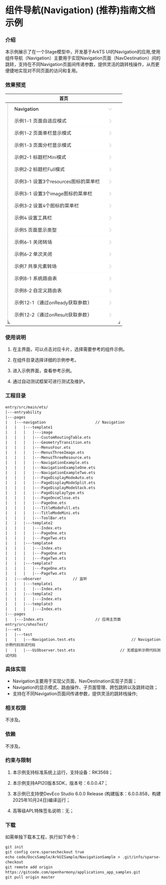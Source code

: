 # 组件导航(Navigation) (推荐)指南文档示例

### 介绍

本示例展示了在一个Stage模型中，开发基于ArkTS UI的Navigation的应用,使用组件导航（Navigation）主要用于实现Navigation页面（NavDestination）间的跳转，支持在不同Navigation页面间传递参数，提供灵活的跳转栈操作，从而更便捷地实现对不同页面的访问和复用。
### 效果预览

| 首页                            |
|-------------------------------|
| ![](screenshots/device/1.png) |

### 使用说明

1. 在主界面，可以点击对应卡片，选择需要参考的组件示例。

2. 在组件目录选择详细的示例参考。

3. 进入示例界面，查看参考示例。

4. 通过自动测试框架可进行测试及维护。

### 工程目录
```
entry/src/main/ets/
|---entryability
|---pages
|   |---navigation                      // Navigation
|   |   |---template1
|   |   |   |---image
|   |   |   |---CustomRoutingTable.ets
|   |   |   |---GeometryTransition.ets
|   |   |   |---MenusFour.ets
|   |   |   |---MenusThreeImage.ets
|   |   |   |---MenusThreeResource.ets
|   |   |   |---NavigationExample.ets
|   |   |   |---NavigationExampleOne.ets
|   |   |   |---NavigationExampleTwo.ets
|   |   |   |---PageDisplayModeAuto.ets
|   |   |   |---PageDisplayModeSplit.ets
|   |   |   |---PageDisplayModeStack.ets
|   |   |   |---PageDisplayType.ets
|   |   |   |---PageOnceClose.ets
|   |   |   |---PageOne.ets
|   |   |   |---TitleModeFull.ets
|   |   |   |---TitleModeMini.ets
|   |   |   |---ToolBar.ets
|   |   |---template2
|   |   |   |---Index.ets    
|   |   |   |---PageOne.ets    
|   |   |   |---PageTwo.ets      
|   |   |---template4
|   |   |   |---Index.ets    
|   |   |   |---PageOne.ets    
|   |   |   |---PageTwo.ets      
|   |   |---template7
|   |   |   |---PageOne.ets    
|   |   |   |---PageTwo.ets      
|   |---observer              // 监听
|   |   |---template1
|   |   |   |---Index.ets
|   |   |---template2
|   |   |   |---Index.ets
|   |   |---template3
|   |   |   |---Index.ets
|---pages
|   |---Index.ets                       // 应用主页面
entry/src/ohosTest/
|---ets
|   |---test
|   |   |---Navigation.test.ets                         // Navigation示例代码测试代码
|   |   |---UiObserver.test.ets                    // 无感监听示例代码测试代码
```

### 具体实现
* Navigation主要用于实现父页面，NavDestination实现子页面；
* Navigation的显示模式、路由操作、子页面管理、跨包跳转以及跳转动效；
* 支持在不同Navigation页面间传递参数，提供灵活的跳转栈操作;

### 相关权限

不涉及。

### 依赖

不涉及。

### 约束与限制

1.  本示例支持标准系统上运行，支持设备：RK3568；

2. 本示例支持API20版本SDK，版本号：6.0.0.47；

3.  本示例已支持使DevEco Studio 6.0.0 Release (构建版本：6.0.0.858，构建 2025年10月24日)编译运行；

4. 高等级APL特殊签名说明：无；
### 下载

如需单独下载本工程，执行如下命令：

````
git init
git config core.sparsecheckout true
echo code/DocsSample/ArkUISample/NavigationSample > .git/info/sparse-checkout
git remote add origin https://gitcode.com/openharmony/applications_app_samples.git
git pull origin master
````